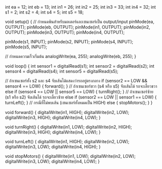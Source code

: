 int ea = 12;
int eb = 13;
int in1 = 26;
int in2 = 25;
int in3 = 33;
int in4 = 32;
int s1 = 2;
int s2 = 4;
int s4 = 5;
int s5 = 18;

void setup() {
  // กำหนดพินสำหรับมอเตอร์และเซนเซอร์เป็น output/input
  pinMode(ea, OUTPUT);
  pinMode(eb, OUTPUT);
  pinMode(in1, OUTPUT);
  pinMode(in2, OUTPUT);
  pinMode(in3, OUTPUT);
  pinMode(in4, OUTPUT);
  
  pinMode(s1, INPUT);
  pinMode(s2, INPUT);
  pinMode(s4, INPUT);
  pinMode(s5, INPUT);

  // กำหนดความเร็วเริ่มต้น
  analogWrite(ea, 255);
  analogWrite(eb, 255);
}

void loop() {
  int sensor1 = digitalRead(s1);
  int sensor2 = digitalRead(s2);
  int sensor4 = digitalRead(s4);
  int sensor5 = digitalRead(s5);

  // ถ้าเซนเซอร์ทั้ง s2 และ s4 จับเส้นได้แสดงว่ารถอยู่ตรงกลาง
  if (sensor2 == LOW && sensor4 == LOW) {
    forward();
  }
  // ถ้าเซนเซอร์ขวา (s4 หรือ s5) จับเส้นได้ รถจะเลี้ยวขวา
  else if (sensor4 == LOW || sensor5 == LOW) {
    turnRight();
  }
  // ถ้าเซนเซอร์ซ้าย (s1 หรือ s2) จับเส้นได้ รถจะเลี้ยวซ้าย
  else if (sensor2 == LOW || sensor1 == LOW) {
    turnLeft();
  }
  // กรณีที่ไม่พบเส้น (เซนเซอร์ทั้งหมดเป็น HIGH)
  else {
    stopMotors();
  }
}

void forward() {
  digitalWrite(in1, HIGH);
  digitalWrite(in2, LOW);
  digitalWrite(in3, HIGH);
  digitalWrite(in4, LOW);
}

void turnRight() {
  digitalWrite(in1, LOW);
  digitalWrite(in2, HIGH);
  digitalWrite(in3, HIGH);
  digitalWrite(in4, LOW);
}

void turnLeft() {
  digitalWrite(in1, HIGH);
  digitalWrite(in2, LOW);
  digitalWrite(in3, LOW);
  digitalWrite(in4, HIGH);
}

void stopMotors() {
  digitalWrite(in1, LOW);
  digitalWrite(in2, LOW);
  digitalWrite(in3, LOW);
  digitalWrite(in4, LOW);
}
